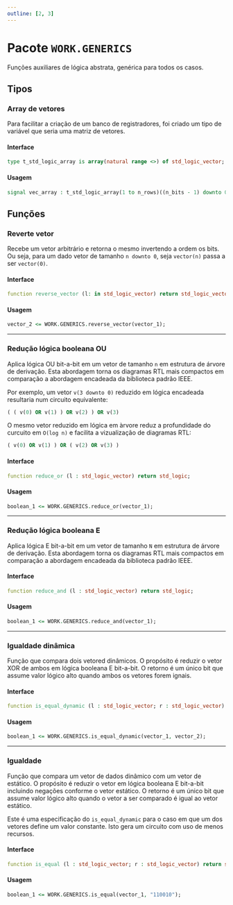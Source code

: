 ```yaml
---
outline: [2, 3]
---
```


# Pacote `WORK.GENERICS`

<a href="https://github.com/insper-riscv/core/blob/main/src/GENERICS.vhd" target="blank"><Badge type="tip" text="GENERICS.vhd &boxbox;" /></a>

Funções auxiliares de lógica abstrata, genérica para todos os casos.

## Tipos

### Array de vetores

Para facilitar a criação de um banco de registradores, foi criado um tipo de variável
que seria uma matriz de vetores.

#### Interface
```vhdl
type t_std_logic_array is array(natural range <>) of std_logic_vector;
```

#### Usagem
```vhdl
signal vec_array : t_std_logic_array(1 to n_rows)((n_bits - 1) downto 0);
```

## Funções

### Reverte vetor

Recebe um vetor arbitrário e retorna o mesmo invertendo a ordem os bits. Ou seja, para um dado vetor de tamanho `n downto 0`, seja `vector(n)` passa a ser `vector(0)`.

#### Interface
```vhdl
function reverse_vector (l: in std_logic_vector) return std_logic_vector;
```

#### Usagem
```vhdl
vector_2 <= WORK.GENERICS.reverse_vector(vector_1);
```

---

### Redução lógica booleana OU

Aplica lógica OU bit-a-bit em um vetor de tamanho `n` em estrutura de árvore de derivação. Esta abordagem torna os diagramas RTL mais compactos em comparação a abordagem encadeada da biblioteca padrão IEEE.

Por exemplo, um vetor `v(3 downto 0)` reduzido em lógica encadeada resultaria num circuito equivalente:

```vhdl
( ( v(0) OR v(1) ) OR v(2) ) OR v(3)
```

O mesmo vetor reduzido em lógica em àrvore reduz a profundidade do curcuito em `O(log n)` e facilita a vizualização de diagramas RTL:

```vhdl
( v(0) OR v(1) ) OR ( v(2) OR v(3) )
```

#### Interface
```vhdl
function reduce_or (l : std_logic_vector) return std_logic;
```

#### Usagem
```vhdl
boolean_1 <= WORK.GENERICS.reduce_or(vector_1);
```

---

### Redução lógica booleana E

Aplica lógica E bit-a-bit em um vetor de tamanho `N` em estrutura de árvore de derivação. Esta abordagem torna os diagramas RTL mais compactos em comparação a abordagem encadeada da biblioteca padrão IEEE.

#### Interface
```vhdl
function reduce_and (l : std_logic_vector) return std_logic;
```

#### Usagem
```vhdl
boolean_1 <= WORK.GENERICS.reduce_and(vector_1);
```

---

### Igualdade dinâmica

Função que compara dois vetored dinâmicos. O propósito é reduzir o vetor XOR de ambos em lógica booleana E bit-a-bit. O retorno é um único bit que assume valor lógico alto quando ambos os vetores forem ignais.

#### Interface
```vhdl
function is_equal_dynamic (l : std_logic_vector; r : std_logic_vector) return std_logic;
```

#### Usagem
```vhdl
boolean_1 <= WORK.GENERICS.is_equal_dynamic(vector_1, vector_2);
```

---

### Igualdade

Função que compara um vetor de dados dinâmico com um vetor de estático. O propósito é reduzir o vetor em lógica booleana E bit-a-bit incluindo negações conforme o vetor estático. O retorno é um único bit que assume valor lógico alto quando o vetor a ser comparado é igual ao vetor estático.

Este é uma especificação do `is_equal_dynamic` para o caso em que um dos vetores define um valor constante. Isto gera um circuito com uso de menos recursos.

#### Interface
```vhdl
function is_equal (l : std_logic_vector; r : std_logic_vector) return std_logic;
```

#### Usagem
```vhdl
boolean_1 <= WORK.GENERICS.is_equal(vector_1, "110010");
```
